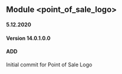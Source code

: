 ## Module <point_of_sale_logo>

#### 5.12.2020
#### Version 14.0.1.0.0
#### ADD
Initial commit for Point of Sale Logo



